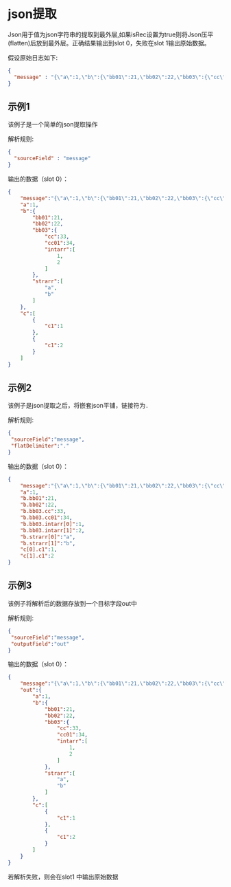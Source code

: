 # json提取

Json用于值为json字符串的提取到最外层,如果isRec设置为true则将Json压平(flatten)后放到最外层。正确结果输出到slot 0，失败在slot 1输出原始数据。

假设原始日志如下:

```json
{
  "message" : "{\"a\":1,\"b\":{\"bb01\":21,\"bb02\":22,\"bb03\":{\"cc\":33,\"cc01\":34,\"intarr\":[1,2]},\"strarr\":[\"a\",\"b\"]},\"c\":[{\"c1\":1},{\"c1\":2}]}"
}
```

## 示例1

该例子是一个简单的json提取操作

解析规则:

```json
{
  "sourceField" : "message"
}
```

输出的数据（slot 0）：

```json
{
    "message":"{\"a\":1,\"b\":{\"bb01\":21,\"bb02\":22,\"bb03\":{\"cc\":33,\"cc01\":34,\"intarr\":[1,2]},\"strarr\":[\"a\",\"b\"]},\"c\":[{\"c1\":1},{\"c1\":2}]}",
    "a":1,
    "b":{
        "bb01":21,
        "bb02":22,
        "bb03":{
            "cc":33,
            "cc01":34,
            "intarr":[
                1,
                2
            ]
        },
        "strarr":[
            "a",
            "b"
        ]
    },
    "c":[
        {
            "c1":1
        },
        {
            "c1":2
        }
    ]
}
```

## 示例2

该例子是json提取之后，将嵌套json平铺，链接符为`.`

解析规则:

```json
{
 "sourceField":"message",
 "flatDelimiter":"."
}
```

输出的数据（slot 0）：

```json
{
    "message":"{\"a\":1,\"b\":{\"bb01\":21,\"bb02\":22,\"bb03\":{\"cc\":33,\"cc01\":34,\"intarr\":[1,2]},\"strarr\":[\"a\",\"b\"]},\"c\":[{\"c1\":1},{\"c1\":2}]}",
    "a":1,
    "b.bb01":21,
    "b.bb02":22,
    "b.bb03.cc":33,
    "b.bb03.cc01":34,
    "b.bb03.intarr[0]":1,
    "b.bb03.intarr[1]":2,
    "b.strarr[0]":"a",
    "b.strarr[1]":"b",
    "c[0].c1":1,
    "c[1].c1":2
}
```

## 示例3

该例子将解析后的数据存放到一个目标字段out中

解析规则:

```json
{
 "sourceField":"message",
 "outputField":"out"
}
```
输出的数据（slot 0）：

```json
{
    "message":"{\"a\":1,\"b\":{\"bb01\":21,\"bb02\":22,\"bb03\":{\"cc\":33,\"cc01\":34,\"intarr\":[1,2]},\"strarr\":[\"a\",\"b\"]},\"c\":[{\"c1\":1},{\"c1\":2}]}",
    "out":{
        "a":1,
        "b":{
            "bb01":21,
            "bb02":22,
            "bb03":{
                "cc":33,
                "cc01":34,
                "intarr":[
                    1,
                    2
                ]
            },
            "strarr":[
                "a",
                "b"
            ]
        },
        "c":[
            {
                "c1":1
            },
            {
                "c1":2
            }
        ]
    }
}
```

若解析失败，则会在slot1 中输出原始数据